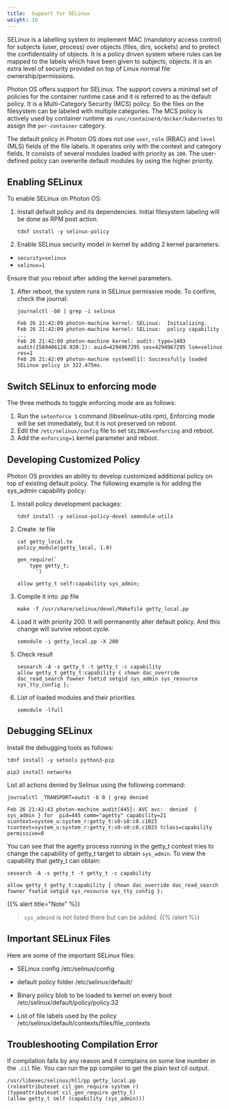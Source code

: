 ```yaml
---
title:  Support for SELinux
weight: 10
---
```


SELinux is a labelling system to implement MAC (mandatory access control) for subjects (user, process) over objects (files, dirs, sockets) and to protect the confidentiality of objects. It is a policy driven system where rules can be mapped to the labels which have been given to subjects, objects. It is an extra level of security provided on top of Linux normal file ownership/permissions.

Photon OS offers support for SELinux. The support covers a minimal set of policies for the container runtime case and it is referred to as the default policy. It is a Multi-Category Security (MCS) policy. So the files on the filesystem can be labeled with multiple categories. The MCS policy is actively used by container runtime as `runc/containerd/docker/kubernetes` to assign the `per-container` category.

The default policy in Photon OS does not use `user`, `role` (RBAC) and `level` (MLS) fields of the file labels. It operates only with the context and category fields. It consists of several modules loaded with priority as `100`. The user-defined policy can overwrite default modules by using the higher priority.

## Enabling SELinux ##

To enable SELinux on Photon OS:

1. Install default policy and its dependencies. Initial filesystem labeling will be done as RPM post action.

    `tdnf install -y selinux-policy`

1. Enable SELinux security model in kernel by adding 2 kernel parameters:

- `security=selinux`
- `selinux=1`

 Ensure that you reboot after adding the kernel parameters.

1. After reboot, the system runs in SELinux permissive mode. To confirm, check the journal:

    ```console
    journalctl -b0 | grep -i selinux

    Feb 26 21:42:09 photon-machine kernel: SELinux:  Initializing.
    Feb 26 21:42:09 photon-machine kernel: SELinux:  policy capability ...
    Feb 26 21:42:09 photon-machine kernel: audit: type=1403 audit(1589406128.920:2): auid=4294967295 ses=4294967295 lsm=selinux res=1
    Feb 26 21:42:09 photon-machine systemd[1]: Successfully loaded SELinux policy in 322.475ms.
    ```

## Switch SELinux to enforcing mode ##

The three methods to toggle enforcing mode are as follows:
1. Run the `setenforce 1` command (libselinux-utils rpm), Enforcing mode will be set immediately, but it is not preserved on reboot.
2. Edit the `/etc/selinux/config` file to set `SELINUX=enforcing` and reboot.
3. Add the `enforcing=1` kernel parameter and reboot.


## Developing Customized Policy ##

Photon OS provides an ability to develop customized additional policy on top of existing default policy.
The following example is for adding the sys_admin capability policy:

1. Install policy development packages:
    
    ```console
    tdnf install -y selinux-policy-devel semodule-utils
    ```

2. Create .te file
    
    ```console
    cat getty_local.te
    policy_module(getty_local, 1.0)

    gen_require(`
        type getty_t;
          ')
    
    allow getty_t self:capability sys_admin;
    ```

3. Compile it into .pp file

    ```console
    make -f /usr/share/selinux/devel/Makefile getty_local.pp
    ```

4. Load it with priority 200. It will permanently alter default policy. And this change will survive reboot cycle.
    
    ```console
    semodule -i getty_local.pp -X 200
    ```

5. Check result
    
    ```console
    sesearch -A -s getty_t -t getty_t -c capability
    allow getty_t getty_t:capability { chown dac_override dac_read_search fowner fsetid setgid sys_admin sys_resource sys_tty_config };
    ```

6. List of loaded modules and their priorities
    
    ```console
    semodule -lfull
    ```

## Debugging SELinux ##

Install the debugging tools as follows:

```console
tdnf install -y setools python3-pip

pip3 install networkx
```

List all actions denied by Selinux using the following command:

```console
journalctl _TRANSPORT=audit -b 0 | grep denied

Feb 26 21:42:43 photon-machine audit[445]: AVC avc:  denied  { sys_admin } for  pid=445 comm="agetty" capability=21
scontext=system_u:system_r:getty_t:s0-s0:c0.c1023 tcontext=system_u:system_r:getty_t:s0-s0:c0.c1023 tclass=capability permissive=0
```

You can see that the agetty process running in the getty_t context tries to change the capability of getty_t target to obtain `sys_admin`. To view the capability that getty_t can obtain:

```console
sesearch -A -s getty_t -t getty_t -c capability

allow getty_t getty_t:capability { chown dac_override dac_read_search fowner fsetid setgid sys_resource sys_tty_config };
```

{{% alert title="Note" %}}
> `sys_admind` is not listed there but can be added. 
{{% /alert %}}


## Important SELinux Files ##

Here are some of the important SELinux files:


- SELinux config
    /etc/selinux/config


- default policy folder
    /etc/selinux/default/


- Binary policy blob to be loaded to kernel on every boot
    /etc/selinux/default/policy/policy.32


- List of file labels used by the policy
    /etc/selinux/default/contexts/files/file_contexts

## Troubleshooting Compilation Error ##

If compilation fails by any reason and it complains on some line number in the `.cil` file. You can run the pp compiler to get the plain text cil output.

```
/usr/libexec/selinux/hll/pp getty_local.pp
(roleattributeset cil_gen_require system_r)
(typeattributeset cil_gen_require getty_t)
(allow getty_t self (capability (sys_admin)))
```
